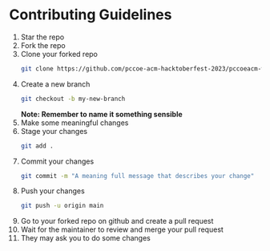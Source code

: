 # Contributing Guidelines

1. Star the repo
1. Fork the repo
1. Clone your forked repo
   ```sh
   git clone https://github.com/pccoe-acm-hacktoberfest-2023/pccoeacm-website.git
   ```
1. Create a new branch
   ```sh
   git checkout -b my-new-branch
   ```
   **Note: Remember to name it something sensible**
1. Make some meaningful changes
1. Stage your changes
   ```sh
   git add .
   ```
1. Commit your changes
   ```sh
   git commit -m "A meaning full message that describes your change"
   ```
1. Push your changes
   ```sh
   git push -u origin main
   ```
1. Go to your forked repo on github and create a pull request
1. Wait for the maintainer to review and merge your pull request
1. They may ask you to do some changes
